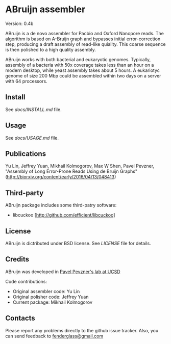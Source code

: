 ABruijn assembler
==================

Version: 0.4b

ABruijn is a de novo assembler for Pacbio and Oxford Nanopore reads.
The algorithm is based on A-Bruijn graph and bypasses initial 
error-correction step, producing a draft assembly of read-like quiality.
This coarse sequence is then polished to a high quality assembly.

ABruijn works with both bacterial and eukaryotic genomes. Typically, assembly
of a bacteria with 50x coverage takes less than an hour on a modern desktop,
while yeast assembly takes about 5 hours. A eukariotyc genome of size 200 Mbp
could be assembled within two days on a server with 64 processors.


Install
-------
See *docs/INSTALL.md* file.


Usage
-----
See *docs/USAGE.md* file.


Publications
------------
Yu Lin, Jeffrey Yuan, Mikhail Kolmogorov, Max W Shen, Pavel Pevzner, 
"Assembly of Long Error-Prone Reads Using de Bruijn Graphs"
(http://biorxiv.org/content/early/2016/04/13/048413)


Third-party
-----------
ABruijn package includes some third-patry software:

* libcuckoo [http://github.com/efficient/libcuckoo]


License
-------
ABruijn is dictributed under BSD license. See *LICENSE* file for details.


Credits
-------

ABruijn was developed in [Pavel Pevzner's lab at UCSD](http://cseweb.ucsd.edu/~ppevzner/)

Code contributions:

* Original assembler code: Yu Lin
* Original polisher code: Jeffrey Yuan
* Current package: Mikhail Kolmogorov


Contacts
--------
Please report any problems directly to the github issue tracker.
Also, you can send feedback to fenderglass@gmail.com
